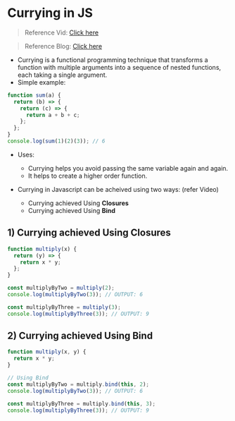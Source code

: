 # Currying in JS

> Reference Vid: [Click here](https://youtu.be/vQcCNpuaJO8?si=9HuaJKA_OtjfSBPJ)

> Reference Blog: [Click here](https://builtin.com/software-engineering-perspectives/currying-javascript#:~:text=Currying%20in%20JavaScript%20transforms%20a,1)

- Currying is a functional programming technique that transforms a function with multiple arguments into a sequence of nested functions, each taking a single argument.
- Simple example:

```javascript
function sum(a) {
  return (b) => {
    return (c) => {
      return a + b + c;
    };
  };
}
console.log(sum(1)(2)(3)); // 6
```

- Uses:

  - Currying helps you avoid passing the same variable again and again.
  - It helps to create a higher order function.

- Currying in Javascript can be acheived using two ways: (refer Video)
  - Currying achieved Using **Closures**
  - Currying achieved Using **Bind**

## 1) Currying achieved Using Closures

```javascript
function multiply(x) {
  return (y) => {
    return x * y;
  };
}

const multiplyByTwo = multiply(2);
console.log(multiplyByTwo(3)); // OUTPUT: 6

const multiplyByThree = multiply(3);
console.log(multiplyByThree(3)); // OUTPUT: 9
```

## 2) Currying achieved Using Bind

```javascript
function multiply(x, y) {
  return x * y;
}

// Using Bind
const multiplyByTwo = multiply.bind(this, 2);
console.log(multiplyByTwo(3)); // OUTPUT: 6

const multiplyByThree = multiply.bind(this, 3);
console.log(multiplyByThree(3)); // OUTPUT: 9
```
